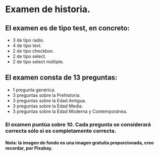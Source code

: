 # Examen de historia.

## El examen es de tipo test, en concreto:
* 3 de tipo radio.
* 4 de tipo text.
* 2 de tipo checkbox.
* 2 de tipo select.
* 2 de tipo select múltiple.

## El examen consta de 13 preguntas:
* 1 pregunta genérica.
* 3 preguntas sobre la Prehistoria.
* 3 preguntas sobre la Edad Antigua.
* 3 preguntas sobre la Edad Media.
* 3 preguntas sobre la Edad Moderna y Contemporánea.

### El examen puntúa sobre 10. Cada pregunta se considerará correcta sólo si es completamente correcta.

#### Nota: la imagen de fondo es una imagen gratuita proporcionada, creo recordar, por Pixabay.

